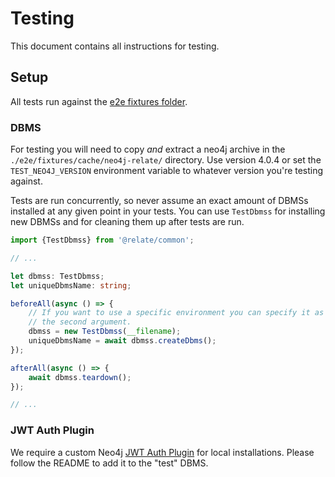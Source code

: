 # Testing

This document contains all instructions for testing.

## Setup

All tests run against the [e2e fixtures folder](../e2e/fixtures).

### DBMS

For testing you will need to copy _and_ extract a neo4j archive in the
`./e2e/fixtures/cache/neo4j-relate/` directory. Use version 4.0.4 or set the
`TEST_NEO4J_VERSION` environment variable to whatever version you're testing against.

Tests are run concurrently, so never assume an exact amount of DBMSs installed at
any given point in your tests. You can use `TestDbmss` for installing new DBMSs
and for cleaning them up after tests are run.

```typescript
import {TestDbmss} from '@relate/common';

// ...

let dbmss: TestDbmss;
let uniqueDbmsName: string;

beforeAll(async () => {
    // If you want to use a specific environment you can specify it as
    // the second argument.
    dbmss = new TestDbmss(__filename);
    uniqueDbmsName = await dbmss.createDbms();
});

afterAll(async () => {
    await dbmss.teardown();
});

// ...
```

### JWT Auth Plugin

We require a custom Neo4j [JWT Auth Plugin](https://github.com/neo-technology/neo4j-jwt-addon) for local installations.
Please follow the README to add it to the "test" DBMS.
